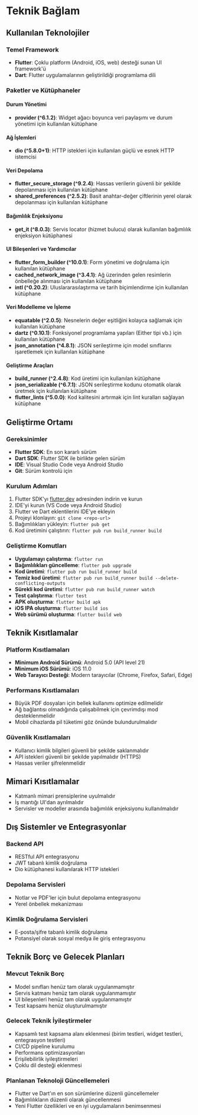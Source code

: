 # Teknik Bağlam

## Kullanılan Teknolojiler

### Temel Framework
- **Flutter**: Çoklu platform (Android, iOS, web) desteği sunan UI framework'ü
- **Dart**: Flutter uygulamalarının geliştirildiği programlama dili

### Paketler ve Kütüphaneler

#### Durum Yönetimi
- **provider (^6.1.2)**: Widget ağacı boyunca veri paylaşımı ve durum yönetimi için kullanılan kütüphane

#### Ağ İşlemleri
- **dio (^5.8.0+1)**: HTTP istekleri için kullanılan güçlü ve esnek HTTP istemcisi

#### Veri Depolama
- **flutter_secure_storage (^9.2.4)**: Hassas verilerin güvenli bir şekilde depolanması için kullanılan kütüphane
- **shared_preferences (^2.5.2)**: Basit anahtar-değer çiftlerinin yerel olarak depolanması için kullanılan kütüphane

#### Bağımlılık Enjeksiyonu
- **get_it (^8.0.3)**: Servis locator (hizmet bulucu) olarak kullanılan bağımlılık enjeksiyon kütüphanesi

#### UI Bileşenleri ve Yardımcılar
- **flutter_form_builder (^10.0.1)**: Form yönetimi ve doğrulama için kullanılan kütüphane
- **cached_network_image (^3.4.1)**: Ağ üzerinden gelen resimlerin önbelleğe alınması için kullanılan kütüphane
- **intl (^0.20.2)**: Uluslararasılaştırma ve tarih biçimlendirme için kullanılan kütüphane

#### Veri Modelleme ve İşleme
- **equatable (^2.0.5)**: Nesnelerin değer eşitliğini kolayca sağlamak için kullanılan kütüphane
- **dartz (^0.10.1)**: Fonksiyonel programlama yapıları (Either tipi vb.) için kullanılan kütüphane
- **json_annotation (^4.8.1)**: JSON serileştirme için model sınıflarını işaretlemek için kullanılan kütüphane

#### Geliştirme Araçları
- **build_runner (^2.4.8)**: Kod üretimi için kullanılan kütüphane
- **json_serializable (^6.7.1)**: JSON serileştirme kodunu otomatik olarak üretmek için kullanılan kütüphane
- **flutter_lints (^5.0.0)**: Kod kalitesini artırmak için lint kuralları sağlayan kütüphane

## Geliştirme Ortamı

### Gereksinimler
- **Flutter SDK**: En son kararlı sürüm
- **Dart SDK**: Flutter SDK ile birlikte gelen sürüm
- **IDE**: Visual Studio Code veya Android Studio
- **Git**: Sürüm kontrolü için

### Kurulum Adımları
1. Flutter SDK'yı [flutter.dev](https://flutter.dev/docs/get-started/install) adresinden indirin ve kurun
2. IDE'yi kurun (VS Code veya Android Studio)
3. Flutter ve Dart eklentilerini IDE'ye ekleyin
4. Projeyi klonlayın: `git clone <repo-url>`
5. Bağımlılıkları yükleyin: `flutter pub get`
6. Kod üretimini çalıştırın: `flutter pub run build_runner build`

### Geliştirme Komutları
- **Uygulamayı çalıştırma**: `flutter run`
- **Bağımlılıkları güncelleme**: `flutter pub upgrade`
- **Kod üretimi**: `flutter pub run build_runner build`
- **Temiz kod üretimi**: `flutter pub run build_runner build --delete-conflicting-outputs`
- **Sürekli kod üretimi**: `flutter pub run build_runner watch`
- **Test çalıştırma**: `flutter test`
- **APK oluşturma**: `flutter build apk`
- **iOS IPA oluşturma**: `flutter build ios`
- **Web sürümü oluşturma**: `flutter build web`

## Teknik Kısıtlamalar

### Platform Kısıtlamaları
- **Minimum Android Sürümü**: Android 5.0 (API level 21)
- **Minimum iOS Sürümü**: iOS 11.0
- **Web Tarayıcı Desteği**: Modern tarayıcılar (Chrome, Firefox, Safari, Edge)

### Performans Kısıtlamaları
- Büyük PDF dosyaları için bellek kullanımı optimize edilmelidir
- Ağ bağlantısı olmadığında çalışabilmek için çevrimdışı mod desteklenmelidir
- Mobil cihazlarda pil tüketimi göz önünde bulundurulmalıdır

### Güvenlik Kısıtlamaları
- Kullanıcı kimlik bilgileri güvenli bir şekilde saklanmalıdır
- API istekleri güvenli bir şekilde yapılmalıdır (HTTPS)
- Hassas veriler şifrelenmelidir

## Mimari Kısıtlamalar
- Katmanlı mimari prensiplerine uyulmalıdır
- İş mantığı UI'dan ayrılmalıdır
- Servisler ve modeller arasında bağımlılık enjeksiyonu kullanılmalıdır

## Dış Sistemler ve Entegrasyonlar

### Backend API
- RESTful API entegrasyonu
- JWT tabanlı kimlik doğrulama
- Dio kütüphanesi kullanılarak HTTP istekleri

### Depolama Servisleri
- Notlar ve PDF'ler için bulut depolama entegrasyonu
- Yerel önbellek mekanizması

### Kimlik Doğrulama Servisleri
- E-posta/şifre tabanlı kimlik doğrulama
- Potansiyel olarak sosyal medya ile giriş entegrasyonu

## Teknik Borç ve Gelecek Planları

### Mevcut Teknik Borç
- Model sınıfları henüz tam olarak uygulanmamıştır
- Servis katmanı henüz tam olarak uygulanmamıştır
- UI bileşenleri henüz tam olarak uygulanmamıştır
- Test kapsamı henüz oluşturulmamıştır

### Gelecek Teknik İyileştirmeler
- Kapsamlı test kapsama alanı eklenmesi (birim testleri, widget testleri, entegrasyon testleri)
- CI/CD pipeline kurulumu
- Performans optimizasyonları
- Erişilebilirlik iyileştirmeleri
- Çoklu dil desteği eklenmesi

### Planlanan Teknoloji Güncellemeleri
- Flutter ve Dart'ın en son sürümlerine düzenli güncellemeler
- Bağımlılıkların düzenli olarak güncellenmesi
- Yeni Flutter özellikleri ve en iyi uygulamaların benimsenmesi
